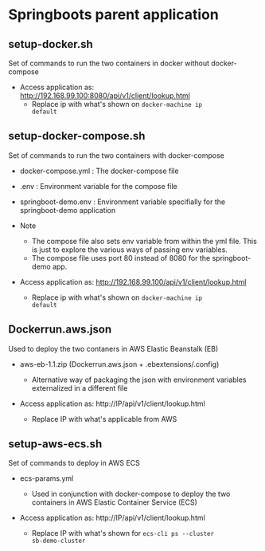# Springboots parent application


## setup-docker.sh 
Set of commands to run the two containers in docker without docker-compose

-	Access application as: http://192.168.99.100:8080/api/v1/client/lookup.html 
	-	Replace ip with what's shown on <code>docker-machine ip default</code>
	
	
## setup-docker-compose.sh 
Set of commands to run the two containers with docker-compose
	
- docker-compose.yml : The docker-compose file
- .env : Environment variable for the compose file
- springboot-demo.env : Environment variable specifially for the springboot-demo application

- Note 
	- The compose file also sets env variable from within the yml file. This is just to explore the various ways of passing env variables.
	- The compose file uses port 80 instead of 8080 for the springboot-demo app.		

- Access application as: http://192.168.99.100/api/v1/client/lookup.html 
	- Replace ip with what's shown on <code>docker-machine ip default</code>
	
	
## Dockerrun.aws.json
Used to deploy the two contaners in AWS Elastic Beanstalk (EB)

- aws-eb-1.1.zip (Dockerrun.aws.json + .ebextensions/.config)
	- Alternative way of packaging the json with environment variables externalized in a different file

- Access application as: http://IP/api/v1/client/lookup.html 
	- Replace IP with what's applicable from AWS
	

## setup-aws-ecs.sh 
Set of commands to deploy in AWS ECS

- ecs-params.yml
	- Used in conjunction with docker-compose to deploy the two containers in AWS Elastic Container Service (ECS)

- Access application as: http://IP/api/v1/client/lookup.html 
	- Replace IP with what's shown for  <code>ecs-cli ps --cluster sb-demo-cluster</code>